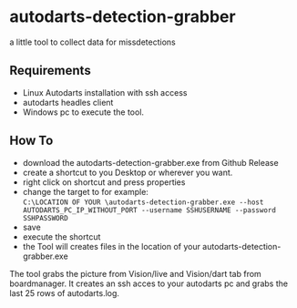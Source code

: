 # autodarts-detection-grabber

a little tool to collect data for missdetections

## Requirements
- Linux Autodarts installation with ssh access
- autodarts headles client
- Windows pc to execute the tool. 

## How To
- download the autodarts-detection-grabber.exe from Github Release
- create a shortcut to you Desktop or wherever you want. 
- right click on shortcut and press properties
- change the target to for example:  
` C:\LOCATION OF YOUR \autodarts-detection-grabber.exe --host AUTODARTS_PC_IP_WITHOUT_PORT --username SSHUSERNAME --password SSHPASSWORD `
- save
- execute the shortcut
- the Tool will creates files in the location of your autodarts-detection-grabber.exe

The tool grabs the picture from Vision/live and Vision/dart tab from boardmanager.
It creates an ssh acces to your autodarts pc and grabs the last 25 rows of autodarts.log.  
